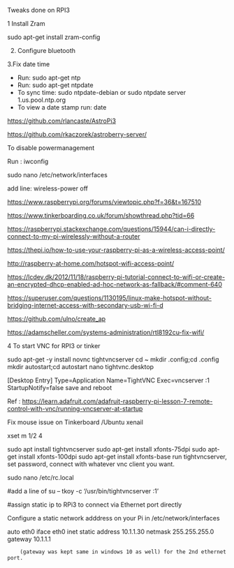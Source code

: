 Tweaks done on RPI3 

1 Install Zram 

 sudo apt-get install zram-config
 
 2. Configure bluetooth
 
 3.Fix date time
 
 - Run: sudo apt-get ntp
- Run: sudo apt-get ntpdate
- To sync time: sudo ntpdate-debian or sudo ntpdate server 1.us.pool.ntp.org
- To view a date stamp run: date

 
 https://github.com/rlancaste/AstroPi3
 
 https://github.com/rkaczorek/astroberry-server/
 
To disable powermanagement

Run : iwconfig

sudo nano  /etc/network/interfaces 

add line: wireless-power off


https://www.raspberrypi.org/forums/viewtopic.php?f=36&t=167510

https://www.tinkerboarding.co.uk/forum/showthread.php?tid=66

https://raspberrypi.stackexchange.com/questions/15944/can-i-directly-connect-to-my-pi-wirelessly-without-a-router

https://thepi.io/how-to-use-your-raspberry-pi-as-a-wireless-access-point/

http://raspberry-at-home.com/hotspot-wifi-access-point/


https://lcdev.dk/2012/11/18/raspberry-pi-tutorial-connect-to-wifi-or-create-an-encrypted-dhcp-enabled-ad-hoc-network-as-fallback/#comment-640

https://superuser.com/questions/1130195/linux-make-hotspot-without-bridging-internet-access-with-secondary-usb-wi-fi-d


https://github.com/ulno/create_ap

https://adamscheller.com/systems-administration/rtl8192cu-fix-wifi/


4 To start VNC for RPI3 or tinker

sudo apt-get -y install novnc tightvncserver
cd ~
mkdir .config;cd .config
mkdir autostart;cd autostart
nano tightvnc.desktop

[Desktop Entry]
Type=Application
Name=TightVNC
Exec=vncserver :1
StartupNotify=false
save and reboot

Ref : https://learn.adafruit.com/adafruit-raspberry-pi-lesson-7-remote-control-with-vnc/running-vncserver-at-startup

Fix mouse issue on Tinkerboard /Ubuntu xenail

xset m 1/2 4


sudo apt install tightvncserver
sudo apt-get install xfonts-75dpi
sudo apt-get install xfonts-100dpi
sudo apt-get install xfonts-base
run tightvncserver, set password, connect with whatever vnc client you want.


sudo nano /etc/rc.local

#add a line of su – tkoy -c ‘/usr/bin/tightvncserver :1’


#assign static ip to RPi3 to connect via Ethernet port directly

Configure a static network adddress on your Pi in /etc/network/interfaces

auto eth0
iface eth0 inet static
        address 10.1.1.30
        netmask 255.255.255.0
        gateway 10.1.1.1
        
        (gateway was kept same in windows 10 as well) for the 2nd ethernet port.
        
        
